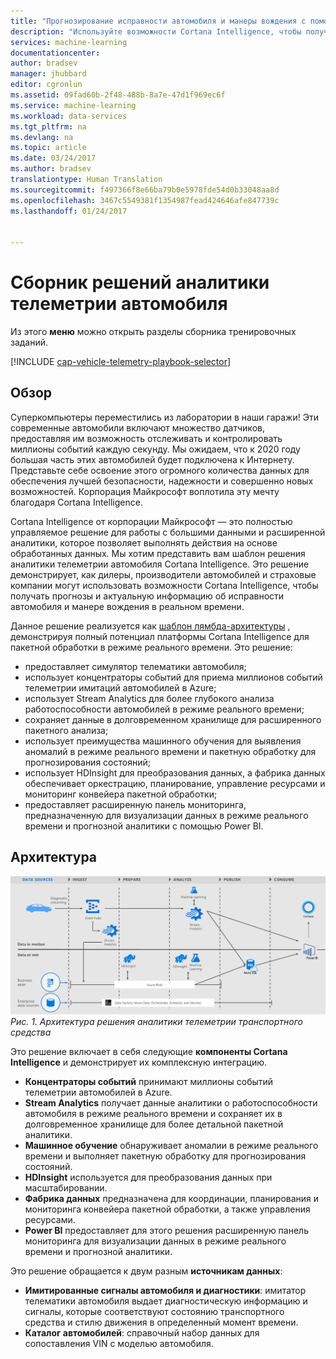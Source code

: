 ```yaml
---
title: "Прогнозирование исправности автомобиля и манеры вождения с помощью Azure | Документация Майкрософт"
description: "Используйте возможности Cortana Intelligence, чтобы получить прогнозы и актуальную информацию об исправности и манере вождения автомобиля в режиме реального времени."
services: machine-learning
documentationcenter: 
author: bradsev
manager: jhubbard
editor: cgronlun
ms.assetid: 09fad60b-2f48-488b-8a7e-47d1f969ec6f
ms.service: machine-learning
ms.workload: data-services
ms.tgt_pltfrm: na
ms.devlang: na
ms.topic: article
ms.date: 03/24/2017
ms.author: bradsev
translationtype: Human Translation
ms.sourcegitcommit: f497366f8e66ba79b0e5978fde54d0b33048aa8d
ms.openlocfilehash: 3467c5549381f1354987fead424646afe847739c
ms.lasthandoff: 01/24/2017


---
```

# <a name="vehicle-telemetry-analytics-solution-playbook"></a>Сборник решений аналитики телеметрии автомобиля
Из этого **меню** можно открыть разделы сборника тренировочных заданий. 

[!INCLUDE [cap-vehicle-telemetry-playbook-selector](../../includes/cap-vehicle-telemetry-playbook-selector.md)]

## <a name="overview"></a>Обзор
Суперкомпьютеры переместились из лаборатории в наши гаражи! Эти современные автомобили включают множество датчиков, предоставляя им возможность отслеживать и контролировать миллионы событий каждую секунду. Мы ожидаем, что к 2020 году большая часть этих автомобилей будет подключена к Интернету. Представьте себе освоение этого огромного количества данных для обеспечения лучшей безопасности, надежности и совершенно новых возможностей. Корпорация Майкрософт воплотила эту мечту благодаря Cortana Intelligence.

Cortana Intelligence от корпорации Майкрософт — это полностью управляемое решение для работы с большими данными и расширенной аналитики, которое позволяет выполнять действия на основе обработанных данных. Мы хотим представить вам шаблон решения аналитики телеметрии автомобиля Cortana Intelligence. Это решение демонстрирует, как дилеры, производители автомобилей и страховые компании могут использовать возможности Cortana Intelligence, чтобы получать прогнозы и актуальную информацию об исправности автомобиля и манере вождения в реальном времени. 

Данное решение реализуется как [шаблон лямбда-архитектуры](https://en.wikipedia.org/wiki/Lambda_architecture) , демонстрируя полный потенциал платформы Cortana Intelligence для пакетной обработки в режиме реального времени. Это решение: 

* предоставляет симулятор телематики автомобиля;
* использует концентраторы событий для приема миллионов событий телеметрии имитаций автомобилей в Azure; 
* использует Stream Analytics для более глубокого анализа работоспособности автомобилей в режиме реального времени;
* сохраняет данные в долговременном хранилище для расширенного пакетного анализа; 
* использует преимущества машинного обучения для выявления аномалий в режиме реального времени и пакетную обработку для прогнозирования состояний;
* использует HDInsight для преобразования данных, а фабрика данных обеспечивает оркестрацию, планирование, управление ресурсами и мониторинг конвейера пакетной обработки; 
* предоставляет расширенную панель мониторинга, предназначенную для визуализации данных в режиме реального времени и прогнозной аналитики с помощью Power BI.

## <a name="architecture"></a>Архитектура
![Схема архитектуры решения](./media/cortana-analytics-playbook-vehicle-telemetry/fig1-vehicle-telemetry-annalytics-solution-architecture.png)
*Рис. 1. Архитектура решения аналитики телеметрии транспортного средства*

Это решение включает в себя следующие **компоненты Cortana Intelligence** и демонстрирует их комплексную интеграцию.

* **Концентраторы событий** принимают миллионы событий телеметрии автомобилей в Azure.
* **Stream Analytics** получает данные аналитики о работоспособности автомобиля в режиме реального времени и сохраняет их в долговременное хранилище для более детальной пакетной аналитики.
* **Машинное обучение** обнаруживает аномалии в режиме реального времени и выполняет пакетную обработку для прогнозирования состояний.
* **HDInsight** используется для преобразования данных при масштабировании.
* **Фабрика данных** предназначена для координации, планирования и мониторинга конвейера пакетной обработки, а также управления ресурсами.
* **Power BI** предоставляет для этого решения расширенную панель мониторинга для визуализации данных в режиме реального времени и прогнозной аналитики.

Это решение обращается к двум разным **источникам данных**: 

* **Имитированные сигналы автомобиля и диагностики**: имитатор телематики автомобиля выдает диагностическую информацию и сигналы, которые соответствуют состоянию транспортного средства и стилю движения в определенный момент времени. 
* **Каталог автомобилей**: справочный набор данных для сопоставления VIN с моделью автомобиля.


